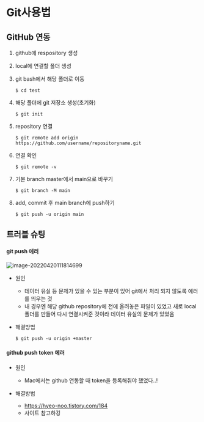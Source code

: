 # Git사용법

## GitHub 연동

1. github에 respository 생성

2. local에 연결할 폴더 생성

3. git bash에서 해당 폴더로 이동

   ```
   $ cd test
   ```

4. 해당 폴더에 git 저장소 생성(초기화)

   ```
   $ git init
   ```

5. repository 연결

   ```
   $ git remote add origin https://github.com/username/repositoryname.git
   ```

6. 연결 확인

   ```
   $ git remote -v
   ```
   
7. 기본 branch master에서 main으로 바꾸기

   ```
   $ git branch -M main
   ```

8. add, commit 후 main branch에 push하기

   ```
   $ git push -u origin main
   ```

## 트러블 슈팅

#### git push 에러

![image-20220420111814699](C:\Users\a9681\AppData\Roaming\Typora\typora-user-images\image-20220420111814699.png)

- 원인

  - 데이터 유실 등 문제가 있을 수 있는 부분이 있어 git에서 처리 되지 않도록 에러를 띄우는 것
  - 내 경우엔 해당 github repository에 전에 올려놓은 파일이 있었고 새로 local 폴더를 만들어 다시 연결시켜준 것이라 데이터 유실의 문제가 있었음

- 해결방법

  ```
  $ git push -u origin +master
  ```
  
  
#### github push token 에러
- 원인
   - Mac에서는 github 연동할 때 token을 등록해줘야 했었다..!

- 해결방법
   - https://hyeo-noo.tistory.com/184 
   - 사이트 참고하깅

  

